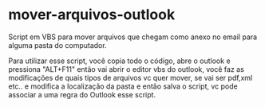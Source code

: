 # mover-arquivos-outlook
Script em VBS para mover arquivos que chegam como anexo no email para alguma pasta do computador.


Para utilizar esse script, você copia todo o código, abre o outlook e pressiona "ALT+F11" então vai abrir o editor vbs do outlook, você faz as modificações de quais tipos de arquivos vc quer mover, se vai ser pdf,xml etc.. e modifica a localização da pasta e então salva o script, vc pode associar a uma regra do Outlook esse script.
